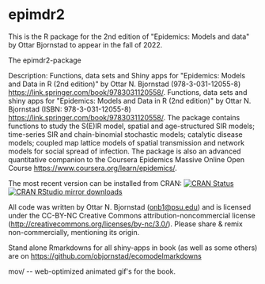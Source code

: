 # epimdr2

This is the R package for the 2nd edition of "Epidemics: Models and data" by Ottar Bjornstad to appear in the fall of 2022.


The epimdr2-package

Description: Functions, data sets and Shiny apps for "Epidemics: Models and Data in R (2nd edition)" by Ottar N. Bjornstad (978-3-031-12055-8) <https://link.springer.com/book/9783031120558/>. Functions, data sets and shiny apps for "Epidemics: Models and Data in R (2nd edition)" by Ottar N. Bjornstad (ISBN: 978-3-031-12055-8) <https://link.springer.com/book/9783031120558/>. The package contains functions to study the S(E)IR model, spatial and age-structured SIR models; time-series SIR and chain-binomial stochastic models; catalytic disease models; coupled map lattice models of spatial transmission and network models for social spread of infection. The package is also an advanced quantitative companion to the Coursera Epidemics Massive Online Open Course <https://www.coursera.org/learn/epidemics/>.

The most recent version can be installed from CRAN:
[![CRAN Status](https://www.r-pkg.org/badges/version/epimdr2)](https://cran.r-project.org/package=epimdr2)
[![CRAN RStudio mirror downloads](https://cranlogs.r-pkg.org/badges/epimdr2)](https://www.r-pkg.org/pkg/epimdr2)

All code was written by Ottar N. Bjornstad (onb1@psu.edu) and is licensed under the CC-BY-NC Creative Commons attribution-noncommercial license (http://creativecommons.org/licenses/by-nc/3.0/). Please share & remix non-commercially, mentioning its origin.

Stand alone Rmarkdowns for all shiny-apps in book (as well as some others) are on https://github.com/objornstad/ecomodelmarkdowns

mov/ -- web-optimized animated gif's for the book.
